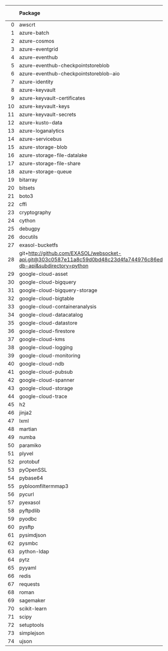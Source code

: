 <!-- markdown-link-check-disable -->

|    | Package                                                                                                                       | Version in 9.2.0   | Version in 9.3.0     | Status   |
|---:|:------------------------------------------------------------------------------------------------------------------------------|:-------------------|:---------------------|:---------|
|  0 | awscrt                                                                                                                        |                    | 0.20.9               | NEW      |
|  1 | azure-batch                                                                                                                   |                    | 14.2.0               | NEW      |
|  2 | azure-cosmos                                                                                                                  |                    | 4.6.0                | NEW      |
|  3 | azure-eventgrid                                                                                                               |                    | 4.19.0               | NEW      |
|  4 | azure-eventhub                                                                                                                |                    | 5.11.7               | NEW      |
|  5 | azure-eventhub-checkpointstoreblob                                                                                            |                    | 1.1.4                | NEW      |
|  6 | azure-eventhub-checkpointstoreblob-aio                                                                                        |                    | 1.1.4                | NEW      |
|  7 | azure-identity                                                                                                                |                    | 1.16.0               | NEW      |
|  8 | azure-keyvault                                                                                                                |                    | 4.2.0                | NEW      |
|  9 | azure-keyvault-certificates                                                                                                   |                    | 4.8.0                | NEW      |
| 10 | azure-keyvault-keys                                                                                                           |                    | 4.9.0                | NEW      |
| 11 | azure-keyvault-secrets                                                                                                        |                    | 4.8.0                | NEW      |
| 12 | azure-kusto-data                                                                                                              |                    | 4.4.0                | NEW      |
| 13 | azure-loganalytics                                                                                                            |                    | 0.1.1                | NEW      |
| 14 | azure-servicebus                                                                                                              |                    | 7.12.1               | NEW      |
| 15 | azure-storage-blob                                                                                                            |                    | 12.19.1              | NEW      |
| 16 | azure-storage-file-datalake                                                                                                   |                    | 12.14.0              | NEW      |
| 17 | azure-storage-file-share                                                                                                      |                    | 12.15.0              | NEW      |
| 18 | azure-storage-queue                                                                                                           |                    | 12.9.0               | NEW      |
| 19 | bitarray                                                                                                                      |                    | 2.9.2                | NEW      |
| 20 | bitsets                                                                                                                       |                    | 0.8.4                | NEW      |
| 21 | boto3                                                                                                                         |                    | 1.34.98              | NEW      |
| 22 | cffi                                                                                                                          |                    | 1.16.0               | NEW      |
| 23 | cryptography                                                                                                                  |                    | 42.0.6               | NEW      |
| 24 | cython                                                                                                                        |                    | 3.0.10               | NEW      |
| 25 | debugpy                                                                                                                       |                    | 1.8.1                | NEW      |
| 26 | docutils                                                                                                                      |                    | 0.21.2               | NEW      |
| 27 | exasol-bucketfs                                                                                                               |                    | 1.0.0                | NEW      |
| 28 | git+http://github.com/EXASOL/websocket-api.git@303c0587e11a8c59d0bd48c23d4fa744976c86ed#egg=exasol-db-api&subdirectory=python |                    | No version specified | NEW      |
| 29 | google-cloud-asset                                                                                                            |                    | 3.26.1               | NEW      |
| 30 | google-cloud-bigquery                                                                                                         |                    | 3.21.0               | NEW      |
| 31 | google-cloud-bigquery-storage                                                                                                 |                    | 2.25.0               | NEW      |
| 32 | google-cloud-bigtable                                                                                                         |                    | 2.23.1               | NEW      |
| 33 | google-cloud-containeranalysis                                                                                                |                    | 2.14.3               | NEW      |
| 34 | google-cloud-datacatalog                                                                                                      |                    | 3.19.0               | NEW      |
| 35 | google-cloud-datastore                                                                                                        |                    | 2.19.0               | NEW      |
| 36 | google-cloud-firestore                                                                                                        |                    | 2.16.0               | NEW      |
| 37 | google-cloud-kms                                                                                                              |                    | 2.21.4               | NEW      |
| 38 | google-cloud-logging                                                                                                          |                    | 3.10.0               | NEW      |
| 39 | google-cloud-monitoring                                                                                                       |                    | 2.21.0               | NEW      |
| 40 | google-cloud-ndb                                                                                                              |                    | 2.3.1                | NEW      |
| 41 | google-cloud-pubsub                                                                                                           |                    | 2.21.1               | NEW      |
| 42 | google-cloud-spanner                                                                                                          |                    | 3.46.0               | NEW      |
| 43 | google-cloud-storage                                                                                                          |                    | 2.16.0               | NEW      |
| 44 | google-cloud-trace                                                                                                            |                    | 1.13.3               | NEW      |
| 45 | h2                                                                                                                            |                    | 4.1.0                | NEW      |
| 46 | jinja2                                                                                                                        |                    | 3.1.4                | NEW      |
| 47 | lxml                                                                                                                          |                    | 5.2.1                | NEW      |
| 48 | martian                                                                                                                       |                    | 2.0.post1            | NEW      |
| 49 | numba                                                                                                                         |                    | 0.59.1               | NEW      |
| 50 | paramiko                                                                                                                      |                    | 3.4.0                | NEW      |
| 51 | plyvel                                                                                                                        |                    | 1.5.1                | NEW      |
| 52 | protobuf                                                                                                                      |                    | 4.25.3               | NEW      |
| 53 | pyOpenSSL                                                                                                                     |                    | 24.1.0               | NEW      |
| 54 | pybase64                                                                                                                      |                    | 1.3.2                | NEW      |
| 55 | pybloomfiltermmap3                                                                                                            |                    | 0.5.7                | NEW      |
| 56 | pycurl                                                                                                                        |                    | 7.45.3               | NEW      |
| 57 | pyexasol                                                                                                                      |                    | 0.25.2               | NEW      |
| 58 | pyftpdlib                                                                                                                     |                    | 1.5.9                | NEW      |
| 59 | pyodbc                                                                                                                        |                    | 5.1.0                | NEW      |
| 60 | pysftp                                                                                                                        |                    | 0.2.9                | NEW      |
| 61 | pysimdjson                                                                                                                    |                    | 6.0.2                | NEW      |
| 62 | pysmbc                                                                                                                        |                    | 1.0.25.1             | NEW      |
| 63 | python-ldap                                                                                                                   |                    | 3.4.4                | NEW      |
| 64 | pytz                                                                                                                          |                    | 2024.1               | NEW      |
| 65 | pyyaml                                                                                                                        |                    | 6.0.1                | NEW      |
| 66 | redis                                                                                                                         |                    | 5.0.4                | NEW      |
| 67 | requests                                                                                                                      |                    | 2.31.0               | NEW      |
| 68 | roman                                                                                                                         |                    | 4.2                  | NEW      |
| 69 | sagemaker                                                                                                                     |                    | 2.218.1              | NEW      |
| 70 | scikit-learn                                                                                                                  |                    | 1.4.2                | NEW      |
| 71 | scipy                                                                                                                         |                    | 1.13.0               | NEW      |
| 72 | setuptools                                                                                                                    |                    | 70.0.0               | NEW      |
| 73 | simplejson                                                                                                                    |                    | 3.19.2               | NEW      |
| 74 | ujson                                                                                                                         |                    | 5.9.0                | NEW      |